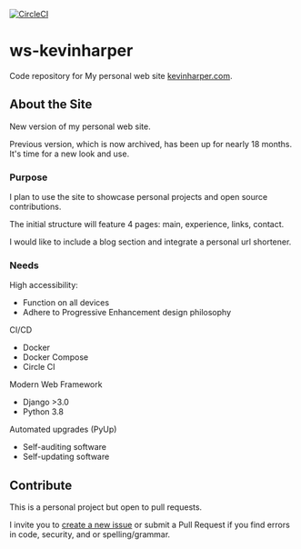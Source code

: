 [![CircleCI](https://circleci.com/gh/circleci/circleci-docs.svg?style=svg)](https://circleci.com/gh/circleci/circleci-docs)

# ws-kevinharper
Code repository for My personal web site [kevinharper.com](https://kevinharper.com/).

## About the Site
New version of my personal web site.

Previous version, which is now archived, has been up for nearly 18 months. It's time for a new look and use.

### Purpose
I plan to use the site to showcase personal projects and open source contributions.

The initial structure will feature 4 pages: main, experience, links, contact.

I would like to include a blog section and integrate a personal url shortener.

### Needs
High accessibility:
* Function on all devices
* Adhere to Progressive Enhancement design philosophy

CI/CD
* Docker
* Docker Compose
* Circle CI

Modern Web Framework
* Django >3.0
* Python 3.8

Automated upgrades (PyUp)
* Self-auditing software
* Self-updating software

## Contribute
This is a personal project but open to pull requests.

I invite you to [create a new issue](https://github.com/khdc-me/ws-kevinharper/issues) or submit a Pull Request if you find errors in code, security, and or spelling/grammar.
